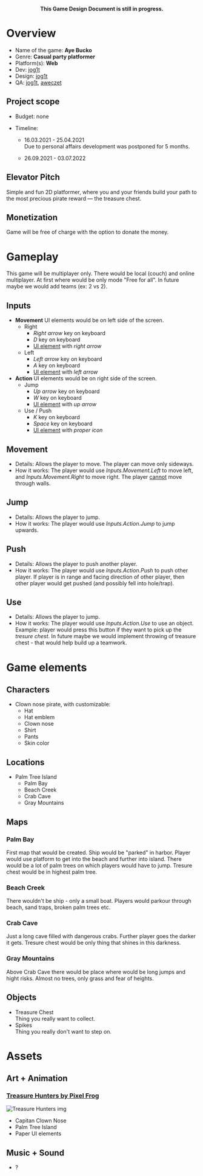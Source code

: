 <p align="center"><b>This Game Design Document is still in progress.</b></p>

# Overview

* Name of the game: **Aye Bucko**
* Genre: **Casual party platformer**
* Platform(s): **Web**
* Dev: [jog1t](https://github.com/jog1t)
* Design: [jog1t](https://github.com/jog1t)
* QA: [jog1t](https://github.com/jog1t), [aweczet](https://github.com/aweczet)

## Project scope

* Budget: none

* Timeline: 

  * 16.03.2021 - 25.04.2021<br>
    Due to personal affairs development was postponed for 5 months.

  * 26.09.2021 - 03.07.2022

## Elevator Pitch

Simple and fun 2D platformer, where you and your friends build your path to the most precious pirate reward — the treasure chest.

## Monetization

Game will be free of charge with the option to donate the money.

# Gameplay

This game will be multiplayer only. There would be local (couch) and online multiplayer. At first where would be only mode "Free for all". In future maybe we would add teams (ex: 2 vs 2).

## Inputs

- **Movement**
  UI elements would be on left side of the screen.
  - Right
    - *Right arrow* key on keyboard
    - *D* key on keyboard
    - <u>UI element</u> with *right arrow*
  - Left
    - *Left arrow* key on keyboard
    - *A* key on keyboard
    - <u>UI element</u> with *left arrow*
- **Action**
  UI elements would be on right side of the screen.
  - Jump
    - *Up arrow* key on keyboard
    - *W* key on keyboard
    - <u>UI element</u> with *up arrow*
  - Use / Push
    - *K* key on keyboard
    - *Space* key on keyboard
    - <u>UI element</u> with *proper icon*

## Movement

* Details: Allows the player to move. The player can move only sideways.
* How it works: The player would use *Inputs.Movement.Left* to move left, and *Inputs.Movement.Right* to move right. The player <u>cannot</u> move through walls.

## Jump

* Details: Allows the player to jump.
* How it works: The player would use *Inputs.Action.Jump* to jump upwards.

## Push

* Details: Allows the player to push another player.
* How it works: The player would use *Inputs.Action.Push* to push other player. If player is in range and facing direction of other player, then other player would get pushed (and possibly fell into hole/trap).

## Use

* Details: Allows the player to jump.
* How it works: The player would use *Inputs.Action.Use* to use an object. Example: player would press this button if they want to pick up the *tresure chest*.
  In future maybe we would implement throwing of treasure chest - that would help build up a teamwork.

# Game elements

## Characters

* Clown nose pirate, with customizable:
  * Hat
  * Hat emblem
  * Clown nose
  * Shirt
  * Pants
  * Skin color

## Locations

* Palm Tree Island
  * Palm Bay
  * Beach Creek
  * Crab Cave
  * Gray Mountains

## Maps

### Palm Bay

First map that would be created. Ship would be "parked" in harbor. Player would use platform to get into the beach and further into island. There would be a lot of palm trees on which players would have to jump. Tresure chest would be in highest palm tree.

### Beach Creek

There wouldn't be ship - only a small boat. Players would parkour through beach, sand traps, broken palm trees etc.

### Crab Cave

Just a long cave filled with dangerous crabs. Further player goes the darker it gets. Tresure chest would be only thing that shines in this darkness.

### Gray Mountains

Above Crab Cave there would be place where would be long jumps and hight risks. Almost no trees, only grass and fear of heights.

## Objects

* Treasure Chest <br>Thing you really want to collect.
* Spikes<br>
  Thing you really don't want to step on.

# Assets

## Art + Animation

### [Treasure Hunters by Pixel Frog](https://pixelfrog-assets.itch.io/treasure-hunters)

![Treasure Hunters img](https://trello-attachments.s3.amazonaws.com/5eda79b9fa9bcf7a091d7f49/608bf37494a7bf38b74d5e31/dcdcc47702f4ee0bc90a2e96064cdbae/image.png)

  * Capitan Clown Nose
  * Palm Tree Island
  * Paper UI elements

## Music + Sound

* ?